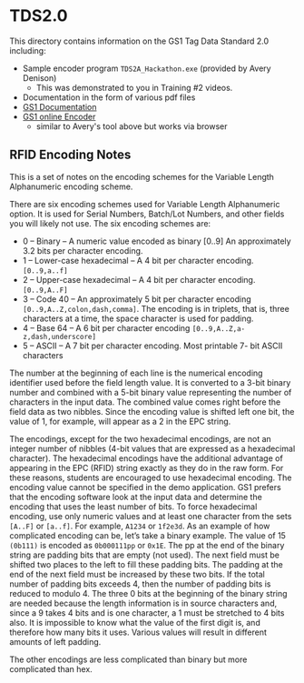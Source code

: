 # TDS2.0

This directory contains information on the GS1 Tag Data Standard 2.0 including:

* Sample encoder program `TDS2A_Hackathon.exe` (provided by Avery Denison)
  * This was demonstrated to you in Training #2 videos.
* Documentation in the form of various pdf files
* [GS1 Documentation](https://ref.gs1.org/standards/tds/2.0.0/)
* [GS1 online Encoder](https://mh1.eu/TDS/newEPCencoder.html)
  * similar to Avery's tool above but works via browser


## RFID Encoding Notes

This is a set of notes on the encoding schemes for the Variable Length Alphanumeric encoding scheme.

There are six encoding schemes used for Variable Length Alphanumeric option. It is used for Serial
Numbers, Batch/Lot Numbers, and other fields you will likely not use. The six encoding schemes are:

* 0 – Binary – A numeric value encoded as binary [0..9] An approximately 3.2 bits per character encoding.
* 1 – Lower-case hexadecimal – A 4 bit per character encoding. `[0..9,a..f]`
* 2 – Upper-case hexadecimal – A 4 bit per character encoding. `[0..9,A..F]`
* 3 – Code 40 – An approximately 5 bit per character encoding `[0..9,A..Z,colon,dash,comma]`. The
  encoding is in triplets, that is, three characters at a time, the space character is used for padding.
* 4 – Base 64 – A 6 bit per character encoding `[0..9,A..Z,a-z,dash,underscore]`
* 5 – ASCII – A 7 bit per character encoding. Most printable 7- bit ASCII characters

The number at the beginning of each line is the numerical encoding identifier used before the field
length value. It is converted to a 3-bit binary number and combined with a 5-bit binary value
representing the number of characters in the input data. The combined value comes right before the
field data as two nibbles. Since the encoding value is shifted left one bit, the value of 1, for example, will
appear as a 2 in the EPC string.

The encodings, except for the two hexadecimal encodings, are not an integer number of nibbles (4-bit
values that are expressed as a hexadecimal character). The hexadecimal encodings have the additional
advantage of appearing in the EPC (RFID) string exactly as they do in the raw form. For these reasons,
students are encouraged to use hexadecimal encoding. The encoding value cannot be specified in the
demo application. GS1 prefers that the encoding software look at the input data and determine the
encoding that uses the least number of bits. To force hexadecimal encoding, use only numeric values
and at least one character from the sets `[A..F]` or `[a..f]`. For example, `A1234` or `1f2e3d`.
As an example of how complicated encoding can be, let’s take a binary example. The value of 15 `(0b111)`
is encoded as `0b000111pp` or `0x1E`. The pp at the end of the binary string are padding bits that are
empty (not used). The next field must be shifted two places to the left to fill these padding bits. The
padding at the end of the next field must be increased by these two bits. If the total number of padding
bits exceeds 4, then the number of padding bits is reduced to modulo 4. The three 0 bits at the
beginning of the binary string are needed because the length information is in source characters and,
since a 9 takes 4 bits and is one character, a 1 must be stretched to 4 bits also. It is impossible to know
what the value of the first digit is, and therefore how many bits it uses. Various values will result in
different amounts of left padding.

The other encodings are less complicated than binary but more complicated than hex.


